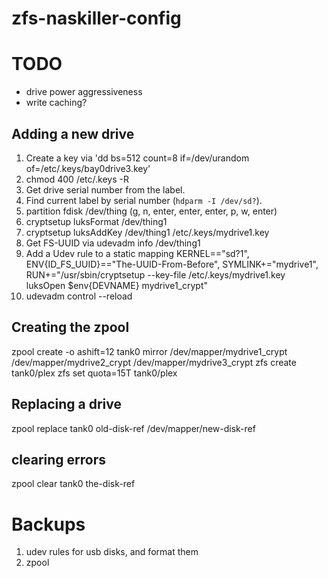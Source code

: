 # zfs-naskiller-config

# TODO
- drive power aggressiveness
- write caching?


## Adding a new drive

1. Create a key via 'dd bs=512 count=8 if=/dev/urandom of=/etc/.keys/bay0drive3.key'
2. chmod 400 /etc/.keys -R
3. Get drive serial number from the label.
4. Find current label by serial number (`hdparm -I /dev/sd?`).
5. partition
   fdisk /dev/thing
   (g, n, enter, enter, enter, p, w, enter)
6. cryptsetup luksFormat /dev/thing1
7. cryptsetup luksAddKey /dev/thing1 /etc/.keys/mydrive1.key
8. Get FS-UUID via udevadm info /dev/thing1
9. Add a Udev rule to a static mapping
   KERNEL=="sd?1", ENV{ID_FS_UUID}=="The-UUID-From-Before", SYMLINK+="mydrive1", RUN+="/usr/sbin/cryptsetup --key-file /etc/.keys/mydrive1.key luksOpen $env{DEVNAME} mydrive1_crypt"
10. udevadm control --reload


## Creating the zpool

zpool create -o ashift=12 tank0 mirror /dev/mapper/mydrive1_crypt /dev/mapper/mydrive2_crypt /dev/mapper/mydrive3_crypt
zfs create tank0/plex
zfs set quota=15T tank0/plex


## Replacing a drive

zpool replace tank0 old-disk-ref /dev/mapper/new-disk-ref


## clearing errors

zpool clear tank0 the-disk-ref


# Backups
1. udev rules for usb disks, and format them
2. zpool 
